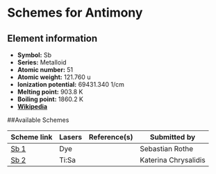 # Schemes for Antimony

## Element information

- **Symbol:** Sb
- **Series:** Metalloid
- **Atomic number:** 51
- **Atomic weight:** 121.760 u
- **Ionization potential:** 69431.340 1/cm
- **Melting point:** 903.8 K
- **Boiling point:** 1860.2 K
- [**Wikipedia**](https://en.wikipedia.org/wiki/Antimony)

##Available Schemes

|       Scheme link       | Lasers | Reference(s) |     Submitted by     |
| ----------------------- | ------ | ------------ | -------------------- |
| [Sb 1](../sb/sb-001.md) | Dye    |              | Sebastian Rothe      |
| [Sb 2](../sb/sb-002.md) | Ti:Sa  |              | Katerina Chrysalidis |
